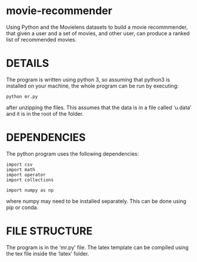 # movie-recommender
Using Python and the Movielens datasets to build a movie recommmender, that given a user and a set of movies, and other user, can produce a ranked list of recommended movies.

# DETAILS


The program is written using python 3, so assuming that python3 is installed on your machine, the whole program can be run by executing:

    python mr.py

after unzipping the files. This assumes that the data is in a file called ‘u.data’ and it is in the root of the folder.

# DEPENDENCIES

The python program uses the following dependencies:

    import csv
    import math
    import operator
    import collections

    import numpy as np

where numpy may need to be installed separately. This can be done using pip or conda.

# FILE STRUCTURE

The program is in the ‘mr.py’ file. The latex template can be compiled using the tex file inside the ‘latex’ folder.
